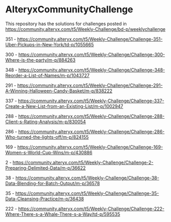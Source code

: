 # AlteryxCommunityChallenge
This repository has the solutions for challenges posted in https://community.alteryx.com/t5/Weekly-Challenge/bd-p/weeklychallenge

351 - https://community.alteryx.com/t5/Weekly-Challenge/Challenge-351-Uber-Pickups-in-New-York/td-p/1055665

300 - https://community.alteryx.com/t5/Weekly-Challenge/Challenge-300-Where-is-the-party/m-p/884263

348 - https://community.alteryx.com/t5/Weekly-Challenge/Challenge-348-Reorder-a-List-of-Names/m-p/1043727

291 - https://community.alteryx.com/t5/Weekly-Challenge/Challenge-291-A-Winning-Halloween-Candy-Basket/m-p/838222

337 - https://community.alteryx.com/t5/Weekly-Challenge/Challenge-337-Create-a-New-List-from-an-Existing-List/m-p/1002947

288 - https://community.alteryx.com/t5/Weekly-Challenge/Challenge-288-Client-s-Rating-Analysis/m-p/830054

286 - https://community.alteryx.com/t5/Weekly-Challenge/Challenge-286-Who-turned-the-lights-off/m-p/824155

169 - https://community.alteryx.com/t5/Weekly-Challenge/Challenge-169-Women-s-World-Cup-Wins/m-p/430886

2 - https://community.alteryx.com/t5/Weekly-Challenge/Challenge-2-Preparing-Delimited-Data/m-p/36622

38 - https://community.alteryx.com/t5/Weekly-Challenge/Challenge-38-Data-Blending-for-Batch-Output/m-p/36578

35 - https://community.alteryx.com/t5/Weekly-Challenge/Challenge-35-Data-Cleansing-Practice/m-p/36438

222 - https://community.alteryx.com/t5/Weekly-Challenge/Challenge-222-Where-There-s-a-Whale-There-s-a-Way/td-p/595535
